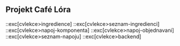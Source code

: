 ## Projekt Café Lóra

::exc[cvlekce>ingredience]
::exc[cvlekce>seznam-ingredienci]
::exc[cvlekce>napoj-komponenta]
::exc[cvlekce>napoj-objednavani]
::exc[cvlekce>seznam-napoju]
::exc[cvlekce>backend]

